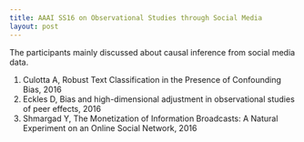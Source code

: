 ```yaml
---
title: AAAI SS16 on Observational Studies through Social Media 
layout: post
---
```


<script type="text/javascript" src="https://cdnjs.cloudflare.com/ajax/libs/mathjax/2.7.0/MathJax.js?config=TeX-AMS-MML_HTMLorMML"></script>
<script type="text/x-mathjax-config">MathJax.Hub.Config({tex2jax: {inlineMath: [['$',i'$'], ['\\(','\\)']]}});</script>

The participants mainly discussed about causal inference from social media data.

1. Culotta A, Robust Text Classification in the Presence of Confounding Bias, 2016
2. Eckles D, Bias and high-dimensional adjustment in observational studies of peer effects, 2016
3. Shmargad Y, The Monetization of Information Broadcasts: A Natural Experiment on an Online Social Network, 2016
